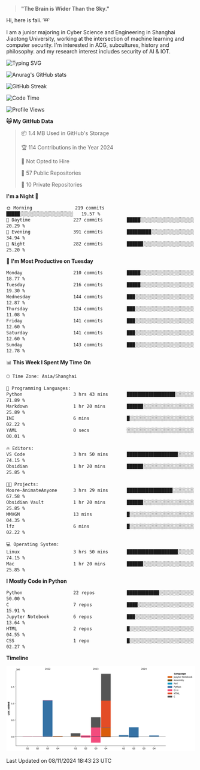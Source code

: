 > **"The Brain is Wider Than the Sky."**

  Hi, here is faii. :loop:  
  
  I am a junior majoring in Cyber Science and Engineering in Shanghai Jiaotong University, working at the intersection
  of machine learning and computer security. I'm interested in ACG, subcultures, history and philosophy. and my research interest includes security of AI & IOT.

![Typing SVG](https://readme-typing-svg.demolab.com/?lines=Any+sufficiently+advanced+technology+is+indistinguishable+from+magic;On+my+way+to+be+a+*magician*)

![Anurag's GitHub stats](https://github-readme-stats.vercel.app/api?username=faiimea)

![GitHub Streak](https://streak-stats.demolab.com/?user=faiimea)

<!--START_SECTION:waka-->
![Code Time](http://img.shields.io/badge/Code%20Time-564%20hrs%205%20mins-blue)

![Profile Views](http://img.shields.io/badge/Profile%20Views-33-blue)

**🐱 My GitHub Data** 

> 📦 1.4 MB Used in GitHub's Storage 
 > 
> 🏆 114 Contributions in the Year 2024
 > 
> 🚫 Not Opted to Hire
 > 
> 📜 57 Public Repositories 
 > 
> 🔑 10 Private Repositories 
 > 
**I'm a Night 🦉** 

```text
🌞 Morning                219 commits         █████░░░░░░░░░░░░░░░░░░░░   19.57 % 
🌆 Daytime                227 commits         █████░░░░░░░░░░░░░░░░░░░░   20.29 % 
🌃 Evening                391 commits         █████████░░░░░░░░░░░░░░░░   34.94 % 
🌙 Night                  282 commits         ██████░░░░░░░░░░░░░░░░░░░   25.20 % 
```
📅 **I'm Most Productive on Tuesday** 

```text
Monday                   210 commits         █████░░░░░░░░░░░░░░░░░░░░   18.77 % 
Tuesday                  216 commits         █████░░░░░░░░░░░░░░░░░░░░   19.30 % 
Wednesday                144 commits         ███░░░░░░░░░░░░░░░░░░░░░░   12.87 % 
Thursday                 124 commits         ███░░░░░░░░░░░░░░░░░░░░░░   11.08 % 
Friday                   141 commits         ███░░░░░░░░░░░░░░░░░░░░░░   12.60 % 
Saturday                 141 commits         ███░░░░░░░░░░░░░░░░░░░░░░   12.60 % 
Sunday                   143 commits         ███░░░░░░░░░░░░░░░░░░░░░░   12.78 % 
```


📊 **This Week I Spent My Time On** 

```text
🕑︎ Time Zone: Asia/Shanghai

💬 Programming Languages: 
Python                   3 hrs 43 mins       ██████████████████░░░░░░░   71.89 % 
Markdown                 1 hr 20 mins        ██████░░░░░░░░░░░░░░░░░░░   25.89 % 
INI                      6 mins              █░░░░░░░░░░░░░░░░░░░░░░░░   02.22 % 
YAML                     0 secs              ░░░░░░░░░░░░░░░░░░░░░░░░░   00.01 % 

🔥 Editors: 
VS Code                  3 hrs 50 mins       ███████████████████░░░░░░   74.15 % 
Obsidian                 1 hr 20 mins        ██████░░░░░░░░░░░░░░░░░░░   25.85 % 

🐱‍💻 Projects: 
Moore-AnimateAnyone      3 hrs 29 mins       █████████████████░░░░░░░░   67.58 % 
Obsidian Vault           1 hr 20 mins        ██████░░░░░░░░░░░░░░░░░░░   25.85 % 
MMVGM                    13 mins             █░░░░░░░░░░░░░░░░░░░░░░░░   04.35 % 
lfz                      6 mins              █░░░░░░░░░░░░░░░░░░░░░░░░   02.22 % 

💻 Operating System: 
Linux                    3 hrs 50 mins       ███████████████████░░░░░░   74.15 % 
Mac                      1 hr 20 mins        ██████░░░░░░░░░░░░░░░░░░░   25.85 % 
```

**I Mostly Code in Python** 

```text
Python                   22 repos            ████████████░░░░░░░░░░░░░   50.00 % 
C                        7 repos             ████░░░░░░░░░░░░░░░░░░░░░   15.91 % 
Jupyter Notebook         6 repos             ███░░░░░░░░░░░░░░░░░░░░░░   13.64 % 
HTML                     2 repos             █░░░░░░░░░░░░░░░░░░░░░░░░   04.55 % 
CSS                      1 repo              █░░░░░░░░░░░░░░░░░░░░░░░░   02.27 % 
```



**Timeline**

![Lines of Code chart](https://raw.githubusercontent.com/faiimea/faiimea/main/assets/bar_graph.png)


 Last Updated on 08/11/2024 18:43:23 UTC
<!--END_SECTION:waka-->
